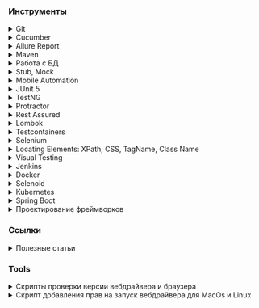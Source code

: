 ### Инструменты

<details Git><summary>Git</summary>

* [Git Book (Eng/Rus)][git_book]
* [Git tutorial (Eng)][gittutorial_eng]
* [Git Immersion курс с лабораторными работами (Eng)][gitimmersion]
* [Git How To интерактивный тур (Eng/Rus)][githowto]
* [Wiki Git (Eng)][git_wiki]
* [Документация от Atlassian (Eng)][git_atlassian]
* [Визуализация команд Git][visualizing_git_concepts]
* [Виртуальный тренажер № 1][trainer_1]
* [Виртуальный тренажер № 2][trainer_2]
* [How to Sync Your Fork with the Original Git Repository][freecodecamp_fork_sync]
* [How to manage multiple remote repositories with git][dev_manage_repositories]

[git_book]: https://git-scm.com/book/ru/v2
[gittutorial_eng]: https://git-scm.com/docs/gittutorial
[gitimmersion]: https://gitimmersion.com/index.html
[githowto]: https://githowto.com/ru
[git_wiki]: https://git.wiki.kernel.org/index.php/Main_Page
[git_atlassian]: https://www.atlassian.com/git
[visualizing_git_concepts]: https://onlywei.github.io/explain-git-with-d3/
[trainer_1]: https://learngitbranching.js.org/
[trainer_2]: https://git-school.github.io/visualizing-git/
[freecodecamp_fork_sync]: https://www.freecodecamp.org/news/how-to-sync-your-fork-with-the-original-git-repository/
[dev_manage_repositories]: https://dev.to/eugenedorfling/how-to-manage-multiple-remote-repositories-with-git-terminal-ffp

</details>


<details Cucumber><summary>Cucumber</summary>

* [Официальная документация][cucumber_docs]
* [Руководство: Cucumber + Java][habr_332754]
* [Cucumber 3 + Java][habr_422651]

[cucumber_docs]: https://cucumber.io/docs
[habr_332754]: https://habr.com/ru/post/332754/
[habr_422651]: https://habr.com/ru/post/422651/

</details>


<details Allure Report><summary>Allure Report</summary>

* [Официальная документация][allure_docs]
* [Allure-framework. Часть 1][habr_358836]
* [Allure-Framework. Работа с кодом][habr_359302]
* [Allure Report and JUnit 5 Complete Guide][swtestacademy_allure_report_junit]
* [Allure Report Selenium and TestNG Tutorial][swtestacademy_allure_report_testng]
* [Запускаем кроссбраузерные UI test с Cucumber и Selenoid в Gitlab CI c Allure отчетом][habr_480940]

[allure_docs]: https://docs.qameta.io/allure/
[habr_358836]: https://habr.com/ru/company/sberbank/blog/358836/
[habr_359302]: https://habr.com/ru/company/sberbank/blog/359302/
[swtestacademy_allure_report_junit]: https://www.swtestacademy.com/allure-report-junit/
[swtestacademy_allure_report_testng]: https://www.swtestacademy.com/allure-report-testng/

</details>


<details Maven><summary>Maven</summary>

* [Официальная документация][maven_docs]
* [Фреймворк Apache Maven][maven_framework]
* [Maven плагины для сборки проекта][maven_plugins]

[maven_docs]: https://maven.apache.org/guides/getting-started/maven-in-five-minutes.html
[maven_framework]: https://java-online.ru/maven-pom.xhtml
[maven_plugins]: https://java-online.ru/maven-plugins.xhtml

</details>


<details Работа с БД><summary>Работа с БД</summary>

* [JDBC - Java DataBase Connectivity][java_online_jdbc]
* [SQL Structured Query Language][java_online_sql]

[java_online_jdbc]: https://java-online.ru/jdbc.xhtml
[java_online_sql]: https://java-online.ru/sql.xhtml

</details>


<details Stub, Mock><summary>Stub, Mock</summary>

* [Mockito - официальный сайт][mockito_site]
* [WireMock - официальный сайт][wiremock_site]
* [WireMock – швейцарский нож в арсенале тестировщика. Часть 1][habr_679276]
* [WireMock – швейцарский нож в арсенале тестировщика. Часть 2][habr_679330]
* [How to Create a Standalone Wiremock Stub Server][swtestacademy_wiremock]
* [WireMock JUnit 5 and Rest-Assured Example][swtestacademy_wiremock_junit]

[mockito_site]: https://site.mockito.org/
[wiremock_site]: https://wiremock.org/
[habr_679276]: https://habr.com/ru/company/rostelecom/blog/679276/
[habr_679330]: https://habr.com/ru/company/rostelecom/blog/679330/
[swtestacademy_wiremock]: https://www.swtestacademy.com/standalone-wiremock-stub-server-creation/
[swtestacademy_wiremock_junit]: https://www.swtestacademy.com/wiremock-junit-5-rest-assured/

</details>


<details Mobile Automation><summary>Mobile Automation</summary>

* [Appium Tutorials][swtestacademy_appium] - список обучающих статей на тему работы с библиотекой Appium
* [Mobile Automation][swtestacademy_mobile_automation] - список обучающих статей на тему автоматизации мобильных устройств

[swtestacademy_appium]: https://www.swtestacademy.com/category/test-automation/mobile-automation/appium/
[swtestacademy_mobile_automation]: https://www.swtestacademy.com/category/test-automation/mobile-automation/

</details>


<details JUnit 5><summary>JUnit 5</summary>

* [Официальная документация][junit5_docs]
* [JUnit 5 Extensions][swtestacademy_junit5_extensions]
* [JUnit 5 Annotations][swtestacademy_junit5_annotations]
* [JUnit 5 Architecture][swtestacademy_junit5_architecture]
* [JUnit 5 How to Repeat Failed Test][swtestacademy_junit5_repeat_failed_test]
* [JUnit 5 Parallel Test Execution][swtestacademy_junit5_parallel_execution]
* [JUnit Testing Tutorial: A Comprehensive Guide With Examples and Best Practices][lambdatest_junit_tutorial]

[junit5_docs]: https://junit.org/junit5/docs/current/user-guide/
[swtestacademy_junit5_extensions]: https://www.swtestacademy.com/junit-5-extensions/
[swtestacademy_junit5_annotations]: https://www.swtestacademy.com/junit-5-annotations/
[swtestacademy_junit5_architecture]: https://www.swtestacademy.com/junit-5-architecture/
[swtestacademy_junit5_repeat_failed_test]: https://www.swtestacademy.com/junit-5-how-to-repeat-failed-test/
[swtestacademy_junit5_parallel_execution]: https://www.swtestacademy.com/junit5-parallel-test-execution/
[lambdatest_junit_tutorial]: https://www.lambdatest.com/learning-hub/junit-tutorial

</details>


<details TestNG><summary>TestNG</summary>

* [Selenium TestNG Tutorial: A Comprehensive Guide, with Examples & Best Practices][lambdatest_testng] - ряд статей по разработке фреймворка AT на TestNG

[lambdatest_testng]: https://www.lambdatest.com/learning-hub/testng

</details>


<details Protractor><summary>Protractor</summary>

* [Selenium Protractor Tutorial: A Comprehensive Guide With Examples and Best Practices][lambdatest_protractor] - ряд статей по разработке фреймворка AT с использованием Protractor

[lambdatest_protractor]: https://www.lambdatest.com/learning-hub/protractor

</details>


<details Rest Assured><summary>Rest Assured</summary>

* [Rest Assured Tutorial Learn API Testing Step by Step][swtestacademy_rest_assured]
* [JSON Schema Validation with REST-assured][baeldung_rest_assured_json_schema]

[swtestacademy_rest_assured]: https://www.swtestacademy.com/rest-assured-tutorial-api-testing/
[baeldung_rest_assured_json_schema]: https://www.baeldung.com/rest-assured-json-schema

</details>


<details Lombok><summary>Lombok</summary>

* [Project Lombok][projectlombok]

[projectlombok]: https://projectlombok.org/features/

</details>


<details Testcontainers><summary>Testcontainers</summary>

* [Couchbase Testcontainers in Spring Boot Tests with JUnit 5][swtestacademy_testcontainers]

[swtestacademy_testcontainers]: https://www.swtestacademy.com/couchbase-testcontainers-in-spring-boot-tests-with-junit-5/

</details>


<details Selenium><summary>Selenium</summary>

* [Официальная документация][selenium_docs]
* JavaScriptExecutor
  * [JavaScript and Selenium JavaScriptExecutor][toolsqa_javascriptexecutor]
  * [JavaScript Error Handling with Javascriptexecutor in Selenium][swtestacademy_javascript_error_handling]
  * [JavascriptExecutor in Selenium Complete Guide][swtestacademy_javascriptexecutor_in_selenium]
  * [Scroll Web elements and Web page Selenium WebDriver using Javascript][toolsqa_scroll_element]
  * [JavaScript Execution with Selenium][packt_javascript_execution]
  * [jQuery injection for Selenium Automation tests][medium_jquery_injection]
* Waits
  * [How to use implicit and explicit waits in Selenium][implicit_and_explicit_waits]
  * [Selenium Wait Tutorial with All Strategies][swtestacademy_selenium_wait]
  * [Advance Webdriver Waits][toolsqa_advance_waits]
  * [Selenium Waits Commands][toolsqa_selenium_wait]
* Grid
  * [Selenium Grid version 4 Tutorial – Standalone][swtestacademy_grid_standalone]
  * [Selenium Grid 4 Tutorial For Distributed Testing][lambdatest_selenium_grid4]
  * [Selenium Grid on Mac OS][selenium_grid_mac]
  * [Selenium Grid on Windows][selenium_grid_win]
  * [Extend Selenium Grid in Test Automation Projects][swtestacademy_extend_grid]
  * [Extend Selenium Grid Video Recording Capability][swtestacademy_grid_video_recording]
  * [Parallel Testing without Selenium Grid (On your Local PC)][swtestacademy_local_parallel_testing]
  * [Selenium Parallel Tests Using Selenium Grid and JUnit | Selenium-15][swtestacademy_parallel_tests]
  * [Selenium Grid – How to Easily Setup a Hub and Node][toolsqa_selenium_grid_hub_and_node]
  * [Selenium Grid][toolsqa_selenium_grid]
* Files
  * [How to Download a File in Selenium Webdriver?][swtestacademy_download_file]
  * [Upload a File by Using Robot Class][swtestacademy_upload_file]
* Cookies
  * [Selenium Cookies | All Details with Examples][swtestacademy_selenium_cookies]
  * [How to Bypass Login Step in Selenium Webdriver][swtestacademy_bypass_login]
* Selenium 4
  * [Selenium 4 – Chrome Dev Tools Samples][swtestacademy_chrome_dev_tools]
  * [Selenium 4 – Sample Codes for New Features][swtestacademy_selenium4_new_features]
  * [Selenium 4 Relative Locators | Friendly Locators][swtestacademy_relative_locators]
  * [How To Upgrade From Selenium 3 To Selenium 4?][lambdatest_selenium3_selenium4]
  * [What Is New In Selenium 4 And What Is Deprecated In It?][lambdatest_new_selenium4]
  * [How Selenium 4 Relative Locator Can Change The Way You Test?][lambdatest_relative_locator]
* iFrames
  * [Selenium iFrame Handling – The Complete Guide][swtestacademy_selenium_iframe]
  * [iFrames in Selenium WebDriver][toolsqa_handle_iframes]
  * [Handling Iframes using Selenium WebDriver][toolsqa_handling_iframes]
* Alerts
  * [Alert in Selenium – All Methods with Examples][swtestacademy_alert_selenium]
  * [PopUps and Alerts in Selenium][toolsqa_alerts]
* Window Handling
  * [Window Handling in Selenium with All Examples][swtestacademy_window_handling]
  * [How to handle multiple windows in Selenium?][toolsqa_window_handle]
* Ajax
  * [Selenium Webdriver wait for JavaScript JQuery and Angular][swtestacademy_selenium_wait_ajax]
  * [Handle Ajax call Using JavaScriptExecutor in Selenium?][toolsqa_handle_ajax_call]
* Action class
  * [Actions Class in Selenium][toolsqa_actions_class]
  * [Keyboard Events in Selenium Actions Class][toolsqa_keyboard_events]
  * [Mouse Hover action in Selenium][toolsqa_mouse_hover]
  * [ToolTip in Selenium][toolsqa_tooltip]
  * [Drag and Drop in Selenium][toolsqa_drag_and_drop]
  * [Right Click and Double Click in Selenium][toolsqa_right_double_click]
* Robot class
  * [Robot Class in Java - An Introduction][toolsqa_robot_class]
  * [Robot Class Mouse Events][toolsqa_robot_mouse]
  * [Robot Class Keyboard Events][toolsqa_robot_keyboard]
* Find broken Links
   * [Find Broken URLs using Selenium with Multiple Threads][swtestacademy_find_broken_urls]
   * [Find Broken Links in Selenium][toolsqa_find_broken_links]
* Extensions
  * [USING GOOGLE CHROME EXTENSIONS WITH SELENIUM][intoli_chrome_extensions]
* Other  
  * [Custom Firefox Profile for Selenium][toolsqa_custom_firefox_profile]
  * [How to Change User Agent In Selenium Webdriver][swtestacademy_change_user_agent]
  * [Selenium WebDriver Event Listener][toolsqa_event_listener]
  * [@CacheLookup in PageObjectModel][toolsqa_cachelookup]
  * [How to Select a Date from DatePicker in Selenium][swtestacademy_datepicker]
  * [BrowserMobProxy in Selenium – Record Network Activities][swtestacademy_browsermobproxy]
  * [Localization Testing using Selenium Webdriver (Basic Tips)][swtestacademy_localization_testing]
  * [Read Configurations from a Property File in Selenium][swtestacademy_read_property]
  * [How to Take a Screenshot in Selenium | 4 Different Techniques][swtestacademy_screenshot]
  * [Handle SSL Certificate in Selenium][toolsqa_ssl_certificate]
  * [Selenium Headless Browser Testing][toolsqa_headless_browser]

[medium_jquery_injection]: https://medium.com/virtualmind-io/jquery-injection-for-selenium-automation-tests-f6121ea57993
[packt_javascript_execution]: https://www.packt.com/javascript-execution-selenium/
[lambdatest_selenium_grid4]: https://www.lambdatest.com/blog/selenium-grid-4-tutorial-for-distributed-testing/
[lambdatest_relative_locator]: https://www.lambdatest.com/blog/selenium-4-relative-locator/
[lambdatest_new_selenium4]: https://www.lambdatest.com/blog/what-is-deprecated-in-selenium4/
[lambdatest_selenium3_selenium4]: https://www.lambdatest.com/blog/upgrade-from-selenium3-to-selenium4/
[toolsqa_selenium_grid]: https://www.toolsqa.com/selenium-webdriver/selenium-grid/
[toolsqa_selenium_grid_hub_and_node]: https://www.toolsqa.com/selenium-webdriver/selenium-grid-how-to-easily-setup-a-hub-and-node/
[toolsqa_headless_browser]: https://www.toolsqa.com/selenium-webdriver/selenium-headless-browser-testing/
[toolsqa_ssl_certificate]: https://www.toolsqa.com/selenium-webdriver/ssl-certificate-in-selenium/
[toolsqa_find_broken_links]: https://www.toolsqa.com/selenium-webdriver/find-broken-links-in-selenium/
[toolsqa_robot_keyboard]: https://www.toolsqa.com/selenium-webdriver/robot-class-keyboard-events/
[toolsqa_robot_mouse]: https://www.toolsqa.com/selenium-webdriver/robot-class-mouse-events/
[toolsqa_robot_class]: https://www.toolsqa.com/selenium-webdriver/robot-class/
[toolsqa_right_double_click]: https://www.toolsqa.com/selenium-webdriver/right-click-and-double-click-in-selenium/
[toolsqa_drag_and_drop]: https://www.toolsqa.com/selenium-webdriver/drag-and-drop-in-selenium/
[toolsqa_tooltip]: https://www.toolsqa.com/selenium-webdriver/tooltip-in-selenium/
[toolsqa_actions_class]: https://www.toolsqa.com/selenium-webdriver/actions-class-in-selenium/
[toolsqa_mouse_hover]: https://www.toolsqa.com/selenium-webdriver/mouse-hover-action/
[toolsqa_keyboard_events]: https://www.toolsqa.com/selenium-webdriver/keyboard-events-in-selenium/
[toolsqa_selenium_wait]: https://www.toolsqa.com/selenium-webdriver/selenium-wait-commands-implicit-explicit-and-fluent-wait/
[toolsqa_advance_waits]: https://www.toolsqa.com/selenium-webdriver/advance-webdriver-waits/
[toolsqa_handle_ajax_call]: https://www.toolsqa.com/selenium-cucumber-framework/handle-ajax-call-using-javascriptexecutor-in-selenium/
[toolsqa_window_handle]: https://www.toolsqa.com/selenium-webdriver/window-handle-in-selenium/
[toolsqa_alerts]: https://www.toolsqa.com/selenium-webdriver/alerts-in-selenium/
[toolsqa_handling_iframes]: https://www.toolsqa.com/selenium-webdriver/handling-iframes-using-selenium-webdriver/
[toolsqa_handle_iframes]: https://www.toolsqa.com/selenium-webdriver/handle-iframes-in-selenium/
[selenium_docs]: https://www.selenium.dev/documentation/webdriver/
[implicit_and_explicit_waits]: https://itnext.io/how-to-using-implicit-and-explicit-waits-in-selenium-d1ba53de5e15
[toolsqa_javascriptexecutor]: https://www.toolsqa.com/selenium-webdriver/javascript-and-selenium-javascriptexecutor/
[toolsqa_scroll_element]: https://www.toolsqa.com/selenium-webdriver/scroll-element-view-selenium-javascript/
[toolsqa_custom_firefox_profile]: https://www.toolsqa.com/selenium-webdriver/custom-firefox-profile/
[toolsqa_event_listener]: https://www.toolsqa.com/selenium-webdriver/event-listener/
[toolsqa_cachelookup]: https://www.toolsqa.com/selenium-webdriver/cachelookup-in-pageobjectmodel/
[swtestacademy_chrome_dev_tools]: https://www.swtestacademy.com/selenium-4-chrome-dev-tools-samples/
[swtestacademy_selenium4_new_features]: https://www.swtestacademy.com/selenium-4-sample-codes-for-new-features/
[swtestacademy_grid_standalone]: https://www.swtestacademy.com/selenium-4-grid-standalone-tutorial/
[swtestacademy_relative_locators]: https://www.swtestacademy.com/selenium-relative-locators/
[swtestacademy_datepicker]: https://www.swtestacademy.com/datepicker-using-selenium/
[selenium_grid_mac]: https://www.swtestacademy.com/selenium-grid-on-mac/
[selenium_grid_win]: https://www.swtestacademy.com/selenium-grid/
[swtestacademy_extend_grid]: https://www.swtestacademy.com/extend-selenium-grid/
[swtestacademy_browsermobproxy]: https://www.swtestacademy.com/browsermobproxy-in-selenium/
[swtestacademy_download_file]: https://www.swtestacademy.com/how-to-download-file-in-selenium/
[swtestacademy_upload_file]: https://www.swtestacademy.com/upload-file-using-robot-class/
[swtestacademy_localization_testing]: https://www.swtestacademy.com/localization-testing-using-selenium-webdriver/
[swtestacademy_bypass_login]: https://www.swtestacademy.com/bypass-login-in-selenium-webdriver/
[swtestacademy_read_property]: https://www.swtestacademy.com/read-configurations-property-file-selenium/
[swtestacademy_grid_video_recording]: https://www.swtestacademy.com/selenium-grid-video-recording-capability/
[swtestacademy_javascript_error_handling]: https://www.swtestacademy.com/javascript-error-handling-javascriptexecutor/
[swtestacademy_screenshot]: https://www.swtestacademy.com/screenshot-selenium-webdriver/
[swtestacademy_find_broken_urls]: https://www.swtestacademy.com/find-broken-urls-using-selenium/
[swtestacademy_local_parallel_testing]: https://www.swtestacademy.com/local-parallel-testing-selenium/
[swtestacademy_selenium_wait_ajax]: https://www.swtestacademy.com/selenium-wait-javascript-angular-ajax/
[swtestacademy_change_user_agent]: https://www.swtestacademy.com/change-user-agent-selenium-webdriver/
[swtestacademy_parallel_tests]: https://www.swtestacademy.com/selenium-parallel-tests-grid-junit/
[swtestacademy_javascriptexecutor_in_selenium]: https://www.swtestacademy.com/javascriptexecutor-in-selenium/
[swtestacademy_selenium_cookies]: https://www.swtestacademy.com/selenium-cookies/
[swtestacademy_selenium_wait]: https://www.swtestacademy.com/selenium-wait/
[swtestacademy_window_handling]: https://www.swtestacademy.com/window-handling-in-selenium/
[swtestacademy_selenium_iframe]: https://www.swtestacademy.com/selenium-iframe/
[swtestacademy_alert_selenium]: https://www.swtestacademy.com/alert-in-selenium/
[intoli_chrome_extensions]: https://intoli.com/blog/chrome-extensions-with-selenium/

</details>


<details XPath><summary>Locating Elements: XPath, CSS, TagName, Class Name</summary>

* [Write Effective XPaths (Eng)][write_effective_xpaths]
* [XPath в примерах][xpath_tutorial]
* [Complete Guide For Using XPath In Selenium With Examples][lambdatest_xpath_examples]
* [Xpath in Selenium with All Tactics and Examples (Eng)][swtestacademy_xpath]
* [CSS Selectors in Selenium 17 Tactics and Examples][swtestacademy_css_selectors]
* [How Pro-Testers Use CSS Selectors In Selenium Automation Scripts?][lambdatest_css_selectors]
* [Locating Elements by TagName In Selenium][lambdatest_tagname]
* [Selenium Java Tutorial – Class Name Locator In Selenium][lambdatest_class_name]

[write_effective_xpaths]: https://www.toolsqa.com/selenium-webdriver/write-effective-xpaths/
[xpath_tutorial]: http://zvon.org/xxl/XPathTutorial/Output_rus/
[swtestacademy_xpath]: https://www.swtestacademy.com/xpath-selenium/
[lambdatest_xpath_examples]: https://www.lambdatest.com/blog/complete-guide-for-using-xpath-in-selenium-with-examples/
[swtestacademy_css_selectors]: https://www.swtestacademy.com/css-selenium/
[lambdatest_css_selectors]: https://www.lambdatest.com/blog/how-pro-testers-use-css-selectors-in-selenium-automation-scripts/
[lambdatest_tagname]: https://www.lambdatest.com/blog/locating-elements-by-tagname-in-selenium/
[lambdatest_class_name]: https://www.lambdatest.com/blog/selenium-java-tutorial-class-name-locator-in-selenium/

</details>


<details Visual Testing><summary>Visual Testing</summary>

* [Automated Visual Testing using aShot and Selenium Web driver][techblog_ashot]
* [Ocular - средство для визуальной валидации с Selenium WebDriver][qaat_vizualno_validacii]
* [Ocular - репозиторий на GitHub][github_ocular]

[techblog_ashot]: https://techblog.dotdash.com/automated-visual-testing-using-ashot-and-selenium-webdriver-e1da268b74c8
[qaat_vizualno_validacii]: https://qaat.ru/ocular-sredstvo-dlya-vizualno-validacii-dlya-selenium-webdriver/
[github_ocular]: https://github.com/vinsguru/ocular

</details>


<details Jenkins><summary>Jenkins</summary>

* В автоматизации тестирования
  * [How to Integrate Jenkins with Selenium, JAVA, and Maven][swtestacademy_jenkins_selenium_java_maven]
  * [Running Selenium Tests in Jenkins][lambdatest_jenkins_with_selenium]
  * [How To Integrate Jenkins & Maven With Selenium?][lambdatest_selenium_maven_jenkins]
  * [Три способа поднять Jenkins CI для ваших автотестов][jenkins_with_avtotests]
* Инструкции по установке и настройке
  * [Parametrized Jenkins Job Creation][swtestacademy_parametrized_jenkins_job]
  * [Jenkins Git Integration on Ubuntu][swtestacademy_jenkins_git_ubuntu]
  * [What Is Jenkins Used For?][lambdatest_what_is_jenkins] - обширная статья с описанием принципа работы, порядка установке и настройки Jenkins
  * [Best Jenkins Pipeline Tutorial For Beginners [Examples]][lambdatest_jenkins_pipeline_tutorial]
  * [How To Create Jenkins Multibranch Pipeline][lambdatest_jenkins_multibranch_pipeline]
  * [Are You Following These Jenkins Best Practices?][lambdatest_jenkins_best_practices]
  * [Configuring CI/CD on Kubernetes with Jenkins][Kubernetes_with_jenkins]
* Вспомогательные утилиты
  * [Crontab Generator][crontab_generator] - генератор времени для периодического запуска Build'ов в Jenkins
* Плагины
  * [Active Choices][jenkins_uno_choice] - создание меню с различными элементами интерфейса
  * [Active Choices][infracloud_jenkins_parameters] - создание динамических элементов интерфейса с примерами

[infracloud_jenkins_parameters]: https://www.infracloud.io/blogs/render-jenkins-build-parameters-dynamically/
[jenkins_uno_choice]: https://plugins.jenkins.io/uno-choice/
[jenkins_with_avtotests]: https://automation-remarks.com/tri-sposoba-podniat-jenkins-ci-dlia-vashikh-avtotiestov/
[swtestacademy_parametrized_jenkins_job]: https://www.swtestacademy.com/parametrized-jenkins-job/
[swtestacademy_jenkins_selenium_java_maven]: https://www.swtestacademy.com/jenkins-selenium-java-maven/
[swtestacademy_jenkins_git_ubuntu]: https://www.swtestacademy.com/jenkins-git-integration-ubuntu/
[lambdatest_what_is_jenkins]: https://www.lambdatest.com/blog/what-is-jenkins/
[lambdatest_jenkins_pipeline_tutorial]: https://www.lambdatest.com/blog/jenkins-pipeline-tutorial/
[lambdatest_jenkins_with_selenium]: https://www.lambdatest.com/blog/jenkins-integration-with-selenium-webdriver/
[lambdatest_selenium_maven_jenkins]: https://www.lambdatest.com/blog/selenium-maven-jenkins-integration/
[lambdatest_jenkins_multibranch_pipeline]: https://www.lambdatest.com/blog/how-to-create-jenkins-multibranch-pipeline/
[lambdatest_jenkins_best_practices]: https://www.lambdatest.com/blog/jenkins-best-practices/
[crontab_generator]: https://crontab-generator.org/

</details>


<details Docker><summary>Docker</summary>

* Для автоматизации тестирования
  * [Docker Selenium Tutorial for Parallel Testing on Selenium Grid (Eng)][swtestacademy_docker_selenium_tutorial]
  * [Selenoid Tutorial | Docker-Selenium Alternative for Parallel Testing (Eng)][swtestacademy_selenoid_tutorial]
* Инструкции по установке и настройке
  * [Шпаргалка с командами Docker][habr_336654]
  * [Play with Docker — онлайн-сервис для практического знакомства с Docker][habr_334470]
  * [Play with Docker][play_with_docker]
  * [Почему вам не нужен sshd в Docker-контейнере][habr_237737]
  * [Недостающее введение в контейнеризацию][habr_541288]
  * [Podman и Buildah для пользователей Docker][habr_467105]
  * [Руководство по Docker Compose для начинающих][habr_450312]
  * [CRI-O — альтернатива Docker для запуска контейнеров в Kubernetes][habr_340010]
  * [Как собирать проекты в Jenkins, если нужно много разных окружений][habr_481466]
  * [Изучаем Docker, часть 1: основы][habr_438796]
  * [Изучаем Docker, часть 2: термины и концепции][habr_439978]
  * [Изучаем Docker, часть 3: файлы Dockerfile][habr_439980]
  * [Изучаем Docker, часть 4: уменьшение размеров образов и ускорение их сборки][habr_440658]
  * [Изучаем Docker, часть 5: команды][habr_440660]
  * [Изучаем Docker, часть 6: работа с данными][habr_441574]
  * [Установка и использование Docker в Ubuntu 20.04][digitalocean_install_docker]

[habr_481466]: https://habr.com/ru/post/481466/
[habr_340010]: https://habr.com/ru/company/flant/blog/340010/
[swtestacademy_docker_selenium_tutorial]: https://www.swtestacademy.com/docker-selenium-tutorial/
[habr_336654]: https://habr.com/ru/company/flant/blog/336654/
[habr_334470]: https://habr.com/ru/company/flant/blog/334470/
[play_with_docker]: https://labs.play-with-docker.com/
[habr_237737]: https://habr.com/ru/company/infopulse/blog/237737/
[habr_541288]: https://habr.com/ru/post/541288/
[habr_467105]: https://habr.com/ru/company/redhatrussia/blog/467105/
[habr_450312]: https://habr.com/ru/company/ruvds/blog/450312/
[habr_438796]: https://habr.com/ru/company/ruvds/blog/438796/
[habr_439978]: https://habr.com/ru/company/ruvds/blog/439978/
[habr_439980]: https://habr.com/ru/company/ruvds/blog/439980/
[habr_440658]: https://habr.com/ru/company/ruvds/blog/440658/
[habr_440660]: https://habr.com/ru/company/ruvds/blog/440660/
[habr_441574]: https://habr.com/ru/company/ruvds/blog/441574/
[digitalocean_install_docker]: https://www.digitalocean.com/community/tutorials/how-to-install-and-use-docker-on-ubuntu-20-04-ru

</details>


<details Selenoid><summary>Selenoid</summary>

* [Официальная документация][selenoid_docs]
* [Selenoid Tutorial | Docker-Selenium Alternative for Parallel Testing (Eng)][swtestacademy_selenoid_tutorial]
* [Selenoid on Google Cloud (Eng)][swtestacademy_selenoid_google_cloud]
* [Selenoid — сотни параллельных UI-тестов легко и быстро][habr_493626]
* [Поднимаем Selenium в Docker за 2 минуты][4te_selenium_docker]
* [Configuration Manager][aerokube_cm] - менеджер настройки Selenoid
* [Browser Images][aerokube_browser_images] - хранилище образов
* [Запускаем кроссбраузерные UI test с Cucumber и Selenoid в Gitlab CI c Allure отчетом][habr_480940]

[selenoid_docs]: https://aerokube.com/selenoid/latest/
[swtestacademy_selenoid_tutorial]: https://www.swtestacademy.com/selenoid-tutorial/
[swtestacademy_selenoid_google_cloud]: https://www.swtestacademy.com/selenoid-on-google-cloud/
[habr_493626]: https://habr.com/ru/post/493626/
[4te_selenium_docker]: https://4te.me/post/selenium-docker/
[aerokube_cm]: https://aerokube.com/cm/latest/
[aerokube_browser_images]: https://aerokube.com/images/latest/
[habr_480940]: https://habr.com/ru/post/480940/

</details>


<details Kubernetes><summary>Kubernetes</summary>

* Инструкции по установке и настройке
  * [Selenium and Kubernetes for Scalable Parallel Automated Tests][swtestacademy_kubernetes_parallel]
* Для автоматизации тестирования
  * [Руководство по Kubernetes, часть 1: приложения, микросервисы и контейнеры][habr_438982]
  * [Руководство по Kubernetes, часть 2: создание кластера и работа с ним][habr_438984]
  * [Configuring CI/CD on Kubernetes with Jenkins][Kubernetes_with_jenkins]

[Kubernetes_with_jenkins]: https://medium.com/containerum/configuring-ci-cd-on-kubernetes-with-jenkins-89eab7234270
[habr_438982]: https://habr.com/ru/company/ruvds/blog/438982/
[habr_438984]: https://habr.com/ru/company/ruvds/blog/438984/
[swtestacademy_kubernetes_parallel]: https://www.swtestacademy.com/selenium-kubernetes-scalable-parallel-tests/

</details>


<details Spring Boot><summary>Spring Boot</summary>

* [Selenium Spring Boot Cucumber Junit 5 Test Automation Project (Eng)][swtestacademy_spring_boot]

[swtestacademy_spring_boot]: https://www.swtestacademy.com/selenium-spring-boot-cucumber-junit5-project/

</details>


<details Проектирование фреймворков><summary>Проектирование фреймворков</summary>

* [Selenium Automation Hybrid Framework (Data Driven & Modular Driven)][toolsqa_hybrid_framework]
* [Data Driven Framework (Apache POI – Excel)][toolsqa_data_driven_framework]
* [Keyword Driven Framework - Introduction][toolsqa_keyword_driven_framework]
* [Most Popular Test Automation Frameworks With Pros And Cons Of Each][softwaretestinghelp_test_automation_frameworks]

[toolsqa_hybrid_framework]: https://www.toolsqa.com/selenium-webdriver/selenium-automation-hybrid-framework/
[toolsqa_data_driven_framework]: https://www.toolsqa.com/selenium-webdriver/data-driven-framework/
[toolsqa_keyword_driven_framework]: https://www.toolsqa.com/selenium-webdriver/keyword-driven-framework/introduction/
[softwaretestinghelp_test_automation_frameworks]: https://www.softwaretestinghelp.com/test-automation-frameworks-selenium-tutorial-20/

</details>


### Ссылки

<details Курсы><summary>Полезные статьи</summary>

* [Flaky-тесты: Откуда ноги растут. Опыт Uber][habr_565806]
* [Пожалуй, лучшая архитектура для UI тестов][habr_523802]
* [Автоматизируй это! Как мы улучшали интеграционное тестирование][habr_458690]
* [Советы и рекомендации по развёртыванию процесса автоматизация тестирования с нуля][habr_275171]
* [Пишем систему автоматизированных тестов "с нуля"][automation_from_scratch]
* [Автоматизация тестирования на максималках. Доклад Яндекса][habr_506094]
* [Автоматизация тестирования в микросервисной архитектуре][habr_509280]
* [Ядро автоматизации тестирования в микросервисной архитектуре][habr_333644]
* [Если у вас нет собаки…][habr_350238]
* [Automation Testing Tutorial: A Comprehensive Guide With Examples and Best Practices][lambdatest_automation_testing]

[habr_565806]: https://habr.com/ru/post/565806/
[habr_523802]: https://habr.com/ru/company/protei/blog/523802/
[habr_458690]: https://habr.com/ru/company/yoomoney/blog/458690/
[habr_275171]: https://habr.com/ru/post/275171/
[automation_from_scratch]: http://www.protesting.ru/automation/practice/automation_from_scratch.html
[habr_506094]: https://habr.com/ru/company/yandex/blog/506094/
[habr_509280]: https://habr.com/ru/company/avito/blog/509280/
[habr_333644]: https://habr.com/ru/company/avito/blog/333644/
[habr_350238]: https://habr.com/ru/company/alfa/blog/350238/
[lambdatest_automation_testing]: https://www.lambdatest.com/learning-hub/automation-testing

</details>

### Tools

<details Скрипты проверки версии вебдрайвера и браузера><summary>Скрипты проверки версии вебдрайвера и браузера</summary>

* Для Windows в папке с вебдрайдером выполнить скрипт (Пути и имена файлов при необходимости подкорректировать)

```
set PATH_TO_CHROME="C:\Program Files\Google\Chrome\Application\"
set CHROMEDRIVER_NAME="chromedriver.exe"
set CURRENT_PATH=%~dp0

echo %CURRENT_PATH:~0,-1%
dir /B/AD %PATH_TO_CHROME%|findstr /R /C:"^[0-9].*\..*[0-9]$"
%CURRENT_PATH%%CHROMEDRIVER_NAME% --version
pause
```

* Для MacOS/Linux в папке с вебдрайдером выполнить скрипт (Пути и имена файлов при необходимости подкорректировать)

```
CHROMEDRIVER_NAME="chromedriver"
PATH_TO_GOOGLE_CHROME="/Applications/Google Chrome.app/Contents/MacOS/Google Chrome"
CURRENT_DIR="$( pwd; )";

echo "\n\n________________________________________"
echo "ChromeDriver Version:"
"$CURRENT_DIR/${CHROMEDRIVER_NAME}" --version
echo "\nGoogle Chrome Version:"
"${PATH_TO_GOOGLE_CHROME}" --version
echo "========================================\n\n"
```

Скрипт сохранить в файл "run.bat", опправить пути к файлам и запустить в папке с вебдрайвером.

</details>

<details Скрипт добавления прав на запуск вебдрайвера для MacOs и Linux><summary>Скрипт добавления прав на запуск вебдрайвера для MacOs и Linux</summary>

```
CHROMEDRIVER_NAME="chromedriver"
CURRENT_DIR="$( pwd; )";
chmod +x "$CURRENT_DIR/${CHROMEDRIVER_NAME}"
#xattr -r -d com.apple.quarantine "$CURRENT_DIR/${CHROMEDRIVER_NAME}"
```

Скрипт сохранить в папке в вебдрайвером с названием "run.sh", поправить пути и выполнить в терминале командой **sh run.sh**.

</details>
